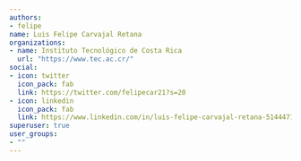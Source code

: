 ```yaml
---
authors:
- felipe
name: Luis Felipe Carvajal Retana
organizations:
- name: Instituto Tecnológico de Costa Rica
  url: "https://www.tec.ac.cr/"
social:
- icon: twitter
  icon_pack: fab
  link: https://twitter.com/felipecar21?s=20
- icon: linkedin
  icon_pack: fab
  link: https://www.linkedin.com/in/luis-felipe-carvajal-retana-514447192/
superuser: true
user_groups:
- ""
---
```




